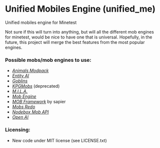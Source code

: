 # Unified Mobiles Engine (unified_me)

Unified mobiles engine for Minetest

Not sure if this will turn into anything, but will all the different mob engines for minetest, would be nice to have one that is universal. Hopefully, in the future, this project will merge the best features from the most popular engines.

### Possible mobs/mob engines to use:

- *[Animals Modpack][f.animals_modpack]*
- *[Entity AI][f.entity_ai]*
- *[Goblins][f.goblins]*
- *[KPGMobs][f.kpgmobs]* (deprecated)
- *[M.I.L.A.][f.mila]*
- *[Mob Engine][gh.mob-engine]*
- *[MOB Framework][gh.mobf_core]* by sapier
- *[Mobs Redo][f.mobs_redo]*
- *[Nodebox Mob API][f.nb_mob_api]*
- *[Open AI][f.open_ai]*

### Licensing:

- New code under MIT license (see LICENSE.txt)


[f.animals_modpack]: https://forum.minetest.net/viewtopic.php?t=629
[f.entity_ai]: https://forum.minetest.net/viewtopic.php?t=15572
[f.goblins]: https://forum.minetest.net/viewtopic.php?t=13004
[f.kpgmobs]: https://forum.minetest.net/viewtopic.php?t=8798
[f.mila]: https://forum.minetest.net/viewtopic.php?t=15375
[f.mobs_redo]: https://forum.minetest.net/viewtopic.php?t=9917
[f.nb_mob_api]: https://forum.minetest.net/viewtopic.php?t=16557
[f.open_ai]: https://forum.minetest.net/viewtopic.php?t=16032

[gh.mob-engine]: https://github.com/minetest-mods/mob-engine
[gh.mobf_core]: https://github.com/sapier/mobf_core
